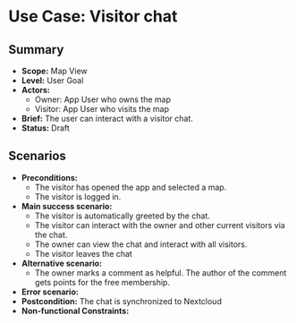 # Use Case: Visitor chat

## Summary

- **Scope:** Map View
- **Level:** User Goal
- **Actors:**
  - Owner: App User who owns the map
  - Visitor: App User who visits the map
- **Brief:** The user can interact with a visitor chat.
- **Status:** Draft

## Scenarios

- **Preconditions:**
  - The visitor has opened the app and selected a map.
  - The visitor is logged in.
- **Main success scenario:**
  - The visitor is automatically greeted by the chat.
  - The visitor can interact with the owner and other current visitors via the chat.
  - The owner can view the chat and interact with all visitors.
  - The visitor leaves the chat
- **Alternative scenario:**
  - The owner marks a comment as helpful. The author of the comment gets points for the free membership.
- **Error scenario:**
- **Postcondition:**
  The chat is synchronized to Nextcloud
- **Non-functional Constraints:**

